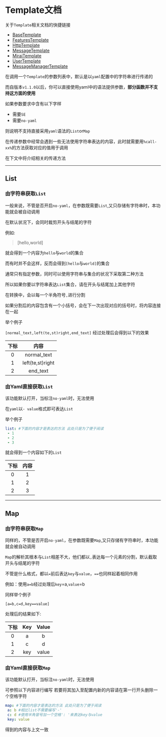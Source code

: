 # Template文档

关于`Template`相关文档的快捷链接

- [BaseTemplate](./template/BaseTemplate.md)
- [FeaturesTemplate](./template/FeaturesTemplate.md)
- [HttpTemplate](./template/HttpTemplate.md)
- [MessageTemplate](./template/MessageTemplate.md)
- [MiraiTemplate](./template/MiraiTemplate.md)
- [UserTemplate](./template/UserTemplate.md)
- [MessageManagerTemplate](./template/MessageManagerTemplate.md)

在调用一个`Template`的参数列表中，默认是以`yaml`配置中的字符串进行传递的

而自版本`v1.1.0`以后，你可以直接使用yaml中的语法提供参数，**部分函数并不支持这方面的使用**

如果参数要求中含有以下字样

- 需要`SE`
- 需要`no-yaml`

则说明不支持直接采用`yaml`语法的`List`or`Map`

在传递参数中经常会遇到一些无法使用字符串表达的内容，此时就需要用`%call-xx%`的方法获取对应的值用于调用

在下文中将介绍相关的传递方法

---

## List

### 由字符串获取`List`

一般来说，不管是否开启`no-yaml`，在参数既需要`List`,又只存储有字符串时，本功能就会被自动调用

在默认状况下，会同时裁剪开头与结尾的字符

例如:
> [hello,world]

就会得到一个内容为`hello`与`world`的集合

而有时并不会这样，反而会得到`[hello`与`world]`的集合

通常只有指定参数，同时可以使用字符串与集合的状况下采取第二种方法

所以如果你要以字符串表达`List`集合，请在开头与结尾加上其他字符

在转换中，会以每一个半角符号`,`进行分割

如果分割后的内容包含有一个小括号，会在下一次出现对应的括号时，将内容连接在一起

举个例子

`[normal_text,left(te,st)right,end_text]` 经过处理后会得到以下的效果

| 下标  |        内容        |
|:---:|:----------------:|
|  0  |   normal_text    |
|  1  | left(te,st)right |
|  2  |     end_text     |

### 由Yaml直接获取`List`

该功能默认打开，当标注`no-yaml`时，无法使用

在`yaml`以`- value`格式即可表达`List`

举个例子

 ```yaml
 list: #下面的内容才是表达的方法 此处只是为了便于阅读
  - 1
  - 2
  - 3
 ```

就会得到一个内容如下的`List`

| 下标  | 内容  |
|:---:|:---:|
|  0  |  1  |
|  1  |  2  |
|  2  |  3  |

---

## Map

### 由字符串获取`Map`

同样的，不管是否开启`no-yaml`，在参数既需要`Map`,又只存储有字符串时，本功能就会被自动调用

`Map`的解析其根本与`List`相差不大，他们都以`,`表达每一个元素的分割，默认截取开头与结尾的字符

不管是什么格式，都以`=`前后表达`key`与`value`，`==`也同样起着相同作用

例如：使用`a=b`经过处理后`key`=a,`value`=b

同样举个例子

 ```text
 [a=b,c=d,key==value]
 ```

处理后的结果如下:

| 下标  | Key | Value |
|:---:|:---:|:-----:|
|  0  |  a  |   b   |
|  1  |  c  |   d   |
|  2  | key | value |

### 由Yaml直接获取`Map`

该功能默认打开，当标注`no-yaml`时，无法使用

可参照以下内容进行编写 若要将其加入至配置内新的内容请在第一行开头删除一个空格字符

```yaml
map: #下面的内容才是表达的方法 此处只是为了便于阅读
 a: b #相比list不需要编写'-'
 c: d #使用半角冒号加一个空格': '来表达key与value
 key: value
```

得到的内容与上文一致

